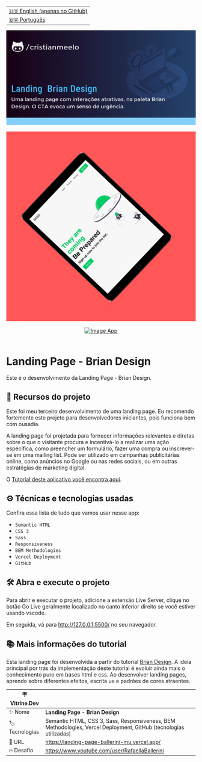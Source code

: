 <table align="right">
  <tr>
    <td>
      <a href="README-EN.md">🇺🇸 English (apenas no GitHub)</a>
    </td>
  </tr>
  <tr>
    <td>
      <a href="README.md">🇧🇷 Português</a>
    </td>
  </tr>
</table>


![](https://github.com/cristianmeelo/landing-page-brian-design/blob/main/thumbnail.png?raw=true)

![](https://github.com/cristianmeelo/landing-page-brian-design/blob/main/thumbnail-mockup.png?raw=true#vitrinedev)

<div align="center">
<a href="https://landing-page-brian-design.vercel.app/">
  <img src="https://img.shields.io/badge/-CONFIRA%20AQUI-lightblue" alt="Image App" >
</a>
</div>

<br/>

# Landing Page - Brian Design

Este é o desenvolvimento da Landing Page - Brian Design.


## 🔨 Recursos do projeto


Este foi meu terceiro desenvolvimento de uma landing page. Eu recomendo fortemente este projeto para desenvolvedores iniciantes, pois funciona bem com ousadia.

A landing page foi projetada para fornecer informações relevantes e diretas sobre o que o visitante procura e incentivá-lo a realizar uma ação específica, como preencher um formulário, fazer uma compra ou inscrever-se em uma mailing list. Pode ser utilizado em campanhas publicitárias online, como anúncios no Google ou nas redes sociais, ou em outras estratégias de marketing digital.

O [Tutorial deste aplicativo você encontra aqui](https://www.youtube.com/watch?v=pk-MEjUINjI&ab_channel=BrianDesign).

## ⚙️ Técnicas e tecnologias usadas


Confira essa lista de tudo que vamos usar nesse app:

- `Semantic HTML`
- `CSS 3`
- `Sass`
- `Responsiveness`
- `BEM Methodologies`
- `Vercel Deployment`
- `GitHub`

## 🛠️ Abra e execute o projeto


Para abrir e executar o projeto, adicione a extensão Live Server, clique no botão Go Live geralmente localizado no canto inferior direito se você estiver usando vscode.

Em seguida, vá para <a href="http://127.0.0.1:5500/">http://127.0.0.1:5500/</a> no seu navegador.

## 📚 Mais informações do tutorial

Esta landing page foi desenvolvida a partir do tutorial [Brian Design](https://www.youtube.com/@briandesign). A ideia principal por trás da implementação deste tutorial é evoluir ainda mais o conhecimento puro em bases html e css. Ao desenvolver landing pages, aprendo sobre diferentes efeitos, escrita ux e padrões de cores atraentes.


| :placard: Vitrine.Dev |                                                                                       |
| --------------------- | ------------------------------------------------------------------------------------- |
| :sparkles: Nome       | **Landing Page - Brian Design**                                                                           |
| :label: Tecnologias   | Semantic HTML, CSS 3, Sass, Responsiveness, BEM Methodologies, Vercel Deployment, GitHub (tecnologias utilizadas) |
| :rocket: URL          | https://landing-page-ballerini-mu.vercel.app/                                                    |
| :fire: Desafio        | https://www.youtube.com/user/RafaellaBallerini                          |



